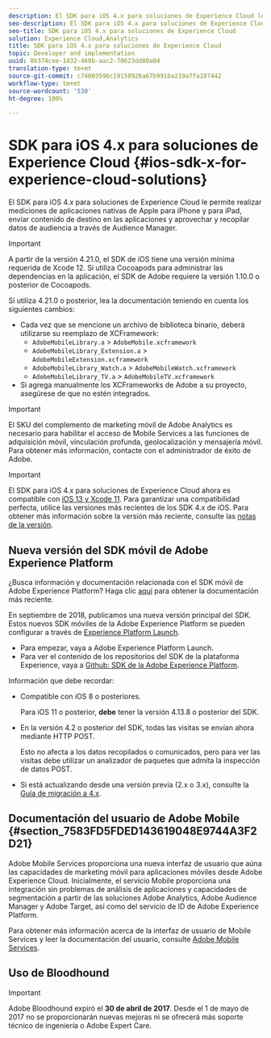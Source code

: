 ```yaml
---
description: El SDK para iOS 4.x para soluciones de Experience Cloud le permite realizar mediciones de aplicaciones nativas de Apple para iPhone y para iPad, enviar contenido de destino en las aplicaciones y aprovechar y recopilar datos de audiencia a través de Audience Manager.
seo-description: El SDK para iOS 4.x para soluciones de Experience Cloud le permite realizar mediciones de aplicaciones nativas de Apple para iPhone y para iPad, enviar contenido de destino en las aplicaciones y aprovechar y recopilar datos de audiencia a través de Audience Manager.
seo-title: SDK para iOS 4.x para soluciones de Experience Cloud
solution: Experience Cloud,Analytics
title: SDK para iOS 4.x para soluciones de Experience Cloud
topic: Developer and implementation
uuid: 8b374cee-1432-460b-aac2-70623dd80a04
translation-type: tm+mt
source-git-commit: c7400359bc19150926a67b991ba219a7fa187442
workflow-type: tm+mt
source-wordcount: '530'
ht-degree: 100%

---
```



# SDK para iOS 4.x para soluciones de Experience Cloud {#ios-sdk-x-for-experience-cloud-solutions}

El SDK para iOS 4.x para soluciones de Experience Cloud le permite realizar mediciones de aplicaciones nativas de Apple para iPhone y para iPad, enviar contenido de destino en las aplicaciones y aprovechar y recopilar datos de audiencia a través de Audience Manager.

>[!IMPORTANT]
>
>A partir de la versión 4.21.0, el SDK de iOS tiene una versión mínima requerida de Xcode 12. Si utiliza Cocoapods para administrar las dependencias en la aplicación, el SDK de Adobe requiere la versión 1.10.0 o posterior de Cocoapods.

Si utiliza 4.21.0 o posterior, lea la documentación teniendo en cuenta los siguientes cambios:

* Cada vez que se mencione un archivo de biblioteca binario, deberá utilizarse su reemplazo de XCFramework:
   * `AdobeMobileLibrary.a` > `AdobeMobile.xcframework`
   * `AdobeMobileLibrary_Extension.a` >  `AdobeMobileExtension.xcframework`
   * `AdobeMobileLibrary_Watch.a` >  `AdobeMobileWatch.xcframework`
   * `AdobeMobileLibrary_TV.a` >  `AdobeMobileTV.xcframework`
* Si agrega manualmente los XCFrameworks de Adobe a su proyecto, asegúrese de que no estén integrados.

>[!IMPORTANT]
>
>El SKU del complemento de marketing móvil de Adobe Analytics es necesario para habilitar el acceso de Mobile Services a las funciones de adquisición móvil, vinculación profunda, geolocalización y mensajería móvil. Para obtener más información, contacte con el administrador de éxito de Adobe.

>[!IMPORTANT]
>
>El SDK para iOS 4.x para soluciones de Experience Cloud ahora es compatible con [iOS 13 y Xcode 11](https://developer.apple.com/ios/). Para garantizar una compatibilidad perfecta, utilice las versiones más recientes de los SDK 4.x de iOS. Para obtener más información sobre la versión más reciente, consulte las [notas de la versión](/help/ios/rel-notes.md).

## Nueva versión del SDK móvil de Adobe Experience Platform

¿Busca información y documentación relacionada con el SDK móvil de Adobe Experience Platform? Haga clic [aquí](https://aep-sdks.gitbook.io/docs/) para obtener la documentación más reciente.

En septiembre de 2018, publicamos una nueva versión principal del SDK. Estos nuevos SDK móviles de la Adobe Experience Platform se pueden configurar a través de [Experience Platform Launch](https://www.adobe.com/es/experience-platform/launch.html).

* Para empezar, vaya a Adobe Experience Platform Launch.
* Para ver el contenido de los repositorios del SDK de la plataforma Experience, vaya a [Github: SDK de la Adobe Experience Platform](https://github.com/Adobe-Marketing-Cloud/acp-sdks).

Información que debe recordar:

* Compatible con iOS 8 o posteriores.

   Para iOS 11 o posterior, **debe** tener la versión 4.13.8 o posterior del SDK.

* En la versión 4.2 o posterior del SDK, todas las visitas se envían ahora mediante HTTP POST.

   Esto no afecta a los datos recopilados o comunicados, pero para ver las visitas debe utilizar un analizador de paquetes que admita la inspección de datos POST.

* Si está actualizando desde una versión previa (2.x o 3.x), consulte la [Guía de migración a 4.x](/help/ios/getting-started/migration-v3.md).

## Documentación del usuario de Adobe Mobile {#section_7583FD5FDED143619048E9744A3F2D21}

Adobe Mobile Services proporciona una nueva interfaz de usuario que aúna las capacidades de marketing móvil para aplicaciones móviles desde Adobe Experience Cloud. Inicialmente, el servicio Mobile proporciona una integración sin problemas de análisis de aplicaciones y capacidades de segmentación a partir de las soluciones Adobe Analytics, Adobe Audience Manager y Adobe Target, así como del servicio de ID de Adobe Experience Platform.

Para obtener más información acerca de la interfaz de usuario de Mobile Services y leer la documentación del usuario, consulte [Adobe Mobile Services](/help/using/home.md).

## Uso de Bloodhound

>[!IMPORTANT]
>
>Adobe Bloodhound expiró el **30 de abril de 2017**. Desde el 1 de mayo de 2017 no se proporcionarán nuevas mejoras ni se ofrecerá más soporte técnico de ingeniería o Adobe Expert Care.
